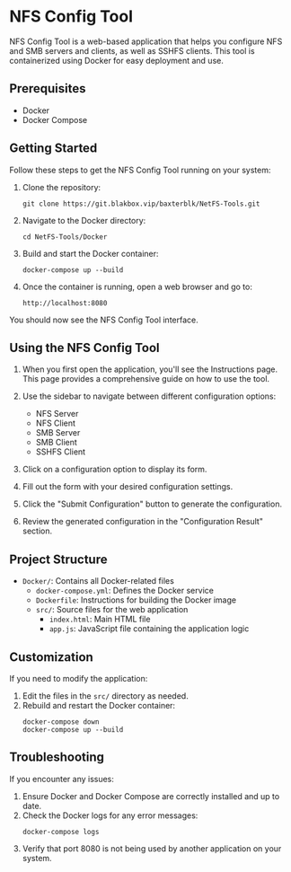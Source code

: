 # NFS Config Tool

NFS Config Tool is a web-based application that helps you configure NFS and SMB servers and clients, as well as SSHFS clients. This tool is containerized using Docker for easy deployment and use.

## Prerequisites

- Docker
- Docker Compose

## Getting Started

Follow these steps to get the NFS Config Tool running on your system:

1. Clone the repository:
   ```
   git clone https://git.blakbox.vip/baxterblk/NetFS-Tools.git
   ```

2. Navigate to the Docker directory:
   ```
   cd NetFS-Tools/Docker
   ```

3. Build and start the Docker container:
   ```
   docker-compose up --build
   ```

4. Once the container is running, open a web browser and go to:
   ```
   http://localhost:8080
   ```

You should now see the NFS Config Tool interface.

## Using the NFS Config Tool

1. When you first open the application, you'll see the Instructions page. This page provides a comprehensive guide on how to use the tool.

2. Use the sidebar to navigate between different configuration options:
   - NFS Server
   - NFS Client
   - SMB Server
   - SMB Client
   - SSHFS Client

3. Click on a configuration option to display its form.

4. Fill out the form with your desired configuration settings.

5. Click the "Submit Configuration" button to generate the configuration.

6. Review the generated configuration in the "Configuration Result" section.

## Project Structure

- `Docker/`: Contains all Docker-related files
  - `docker-compose.yml`: Defines the Docker service
  - `Dockerfile`: Instructions for building the Docker image
  - `src/`: Source files for the web application
    - `index.html`: Main HTML file
    - `app.js`: JavaScript file containing the application logic

## Customization

If you need to modify the application:

1. Edit the files in the `src/` directory as needed.
2. Rebuild and restart the Docker container:
   ```
   docker-compose down
   docker-compose up --build
   ```

## Troubleshooting

If you encounter any issues:

1. Ensure Docker and Docker Compose are correctly installed and up to date.
2. Check the Docker logs for any error messages:
   ```
   docker-compose logs
   ```
3. Verify that port 8080 is not being used by another application on your system.